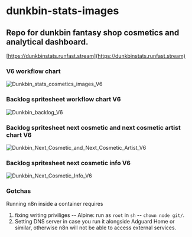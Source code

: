 # dunkbin-stats-images

## Repo for dunkbin fantasy shop cosmetics and analytical dashboard.

[https://dunkbinstats.runfast.stream](https://dunkbinstats.runfast.stream)

### V6 workflow chart
![Dunkbin_stats_cosmetics_images_V6](https://github.com/WUOTE/dunkbin-stats-images/assets/106106310/6d723ded-327e-4123-8771-8a450ae163bd)


### Backlog spritesheet workflow chart V6
![Dunkbin_backlog_V6](https://github.com/WUOTE/dunkbin-stats-images/assets/106106310/48f9516e-7589-436e-a3ba-e55d4df72cca)


### Backlog spritesheet next cosmetic and next cosmetic artist chart V6
![Dunkbin_Next_Cosmetic_and_Next_Cosmetic_Artist_V6](https://github.com/WUOTE/dunkbin-stats-images/assets/106106310/226acceb-58ef-4d93-bf6a-c4a76a9f0850)


### Backlog spritesheet next cosmetic info V6
![Dunkbin_Next_Cosmetic_Info_V6](https://github.com/WUOTE/dunkbin-stats-images/assets/106106310/d1e9bf0b-10e1-4964-97bb-4415e71ed685)


### Gotchas
Running n8n inside a container requires

1. fixing writing priviliges -- Alpine: run as `root` in `sh` -- `chown node git/`.
2. Setting DNS server in case you run it alongside Adguard Home or similar, otherwise n8n will not be able to access external services.
